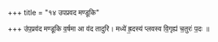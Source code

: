 +++
title = "१४ उपप्रवद मण्डूकि"

+++
उ॑प॒प्रव॑द मण्डूकि व॒र्षमा आ व॑द तादुरि। मध्ये॑ ह्र॒दस्य॑ प्लवस्व वि॒गृह्य॑ च॒तुरः॑ प॒दः ॥